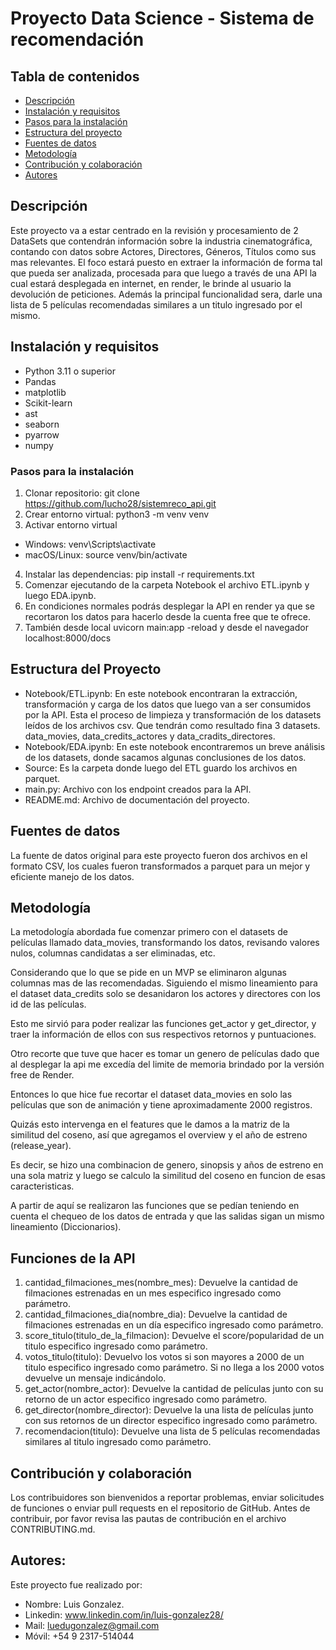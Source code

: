 # Proyecto Data Science - Sistema de recomendación

## Tabla de contenidos

- [Descripción](#Description)
- [Instalación y requisitos](#instalación-y-requisitos)
- [Pasos para la instalación](#pasos-para-la-instalación)
- [Estructura del proyecto](#estructura-del-proyecto)
- [Fuentes de datos](#fuentes-de-datos)
- [Metodología](#metodología)
- [Contribución y colaboración](#contribución-y-colaboracion)
- [Autores](#autores)

## Descripción

Este proyecto va a estar centrado en la revisión y procesamiento de 2 DataSets que contendrán información sobre la industria cinematográfica, contando con datos sobre Actores, Directores, Géneros, Títulos como sus mas relevantes.
El foco estará puesto en extraer la información de forma tal que pueda ser analizada, procesada para que luego a través de una API la cual estará desplegada en internet, en render, le brinde al usuario la devolución de peticiones. 
Además la principal funcionalidad sera, darle una lista de 5 películas recomendadas similares a un titulo ingresado por el mismo.

## Instalación y requisitos

* Python 3.11 o superior
* Pandas
* matplotlib
* Scikit-learn
* ast
* seaborn
* pyarrow
* numpy

### Pasos para la instalación

1. Clonar repositorio: git clone https://github.com/lucho28/sistemreco_api.git
2. Crear entorno virtual: python3 -m venv venv
3. Activar entorno virtual
* Windows: venv\Scripts\activate 
* macOS/Linux: source venv/bin/activate
4. Instalar las dependencias: pip install -r requirements.txt
5. Comenzar ejecutando de la carpeta Notebook el archivo ETL.ipynb y luego EDA.ipynb.
6. En condiciones normales podrás desplegar la API en render ya que se recortaron los datos para hacerlo desde la cuenta free que te ofrece.
7. También desde local uvicorn main:app -reload y desde el navegador localhost:8000/docs

## Estructura del Proyecto

* Notebook/ETL.ipynb: En este notebook encontraran la extracción, transformación y carga de los datos que luego van a ser consumidos por la API. Esta el proceso de limpieza y transformación de los datasets leídos de los archivos csv. Que tendrán como resultado fina 3 datasets. data_movies, data_credits_actores y data_cradits_directores.
* Notebook/EDA.ipynb: En este notebook encontraremos un breve análisis de los datasets, donde sacamos algunas conclusiones de los datos.
* Source: Es la carpeta donde luego del ETL guardo los archivos en parquet.
* main.py: Archivo con los endpoint creados para la API.
* README.md: Archivo de documentación del proyecto.

## Fuentes de datos

La fuente de datos original para este proyecto fueron dos archivos en el formato CSV, los cuales fueron transformados a parquet para un mejor y eficiente manejo de los datos.

## Metodología

La metodología abordada fue comenzar primero con el datasets de películas llamado data_movies, transformando los datos, revisando valores nulos, columnas candidatas a ser eliminadas, etc.

Considerando que lo que se pide en un MVP se eliminaron algunas columnas mas de las recomendadas. Siguiendo el mismo lineamiento para el dataset data_credits solo se desanidaron los actores y directores con los id de las películas.

Esto me sirvió para poder realizar las funciones get_actor y get_director, y traer la información de ellos con sus respectivos retornos y puntuaciones.

Otro recorte que tuve que hacer es tomar un genero de películas dado que al desplegar la api me excedía del limite de memoria brindado por la versión free de Render.

Entonces lo que hice fue recortar el dataset data_movies en solo las películas que son de animación y tiene aproximadamente 2000 registros.

Quizás esto intervenga en el features que le damos a la matriz de la similitud del coseno, así que agregamos el overview y el año de estreno (release_year).

Es decir, se hizo una combinacion de genero, sinopsis y años de estreno en una sola matriz y luego se calculo la similitud del coseno en funcion de esas caracteristicas.

A partir de aquí se realizaron las funciones que se pedían teniendo en cuenta el chequeo de los datos de entrada y que las salidas sigan un mismo lineamiento (Diccionarios).

## Funciones de la API

1. cantidad_filmaciones_mes(nombre_mes): Devuelve la cantidad de filmaciones estrenadas en un mes especifico ingresado como parámetro.
2. cantidad_filmaciones_dia(nombre_dia): Devuelve la cantidad de filmaciones estrenadas en un día especifico ingresado como parámetro.
3. score_titulo(titulo_de_la_filmacion): Devuelve el score/popularidad de un titulo especifico ingresado como parámetro.
4. votos_titulo(titulo): Devuelvo los votos si son mayores a 2000 de un titulo especifico ingresado como parámetro. Si no llega a los 2000 votos devuelve un mensaje indicándolo.
5. get_actor(nombre_actor): Devuelve la cantidad de películas junto con su retorno de un actor especifico ingresado como parámetro.
6. get_director(nombre_director): Devuelve la una lista de películas junto con sus retornos de un director especifico ingresado como parámetro.
7. recomendacion(titulo): Devuelve una lista de 5 películas recomendadas similares al titulo ingresado como parámetro.

## Contribución y colaboración

Los contribuidores son bienvenidos a reportar problemas, enviar solicitudes de funciones o enviar pull requests en el repositorio de GitHub. Antes de contribuir, por favor revisa las pautas de contribución en el archivo CONTRIBUTING.md.

## Autores:

Este proyecto fue realizado por:

* Nombre: Luis Gonzalez.
* Linkedin: www.linkedin.com/in/luis-gonzalez28/
* Mail: luedugonzalez@gmail.com
* Móvil: +54 9 2317-514044
